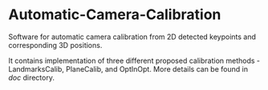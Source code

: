 # Automatic-Camera-Calibration
Software for automatic camera calibration from 2D detected keypoints and corresponding 3D positions.

It contains implementation of three different proposed calibration methods - LandmarksCalib, PlaneCalib, and OptInOpt.
More details can be found in _doc_ directory.
